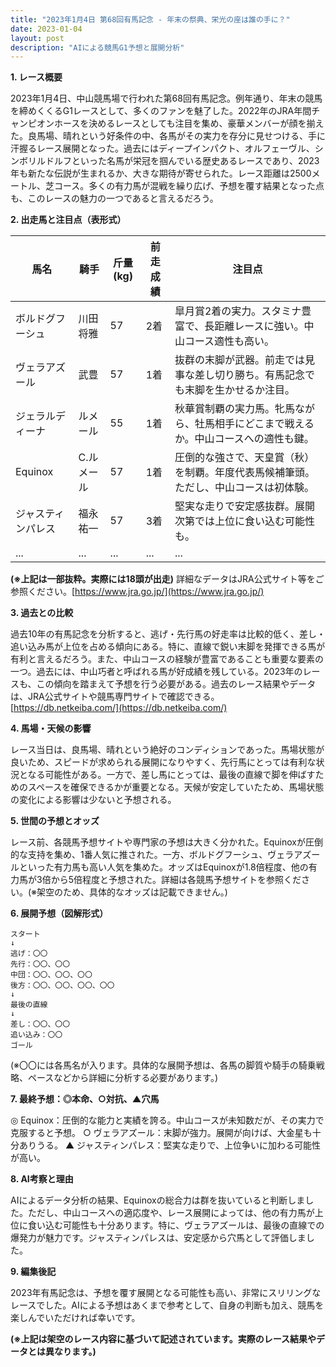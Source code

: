 ```yaml
---
title: "2023年1月4日 第68回有馬記念 - 年末の祭典、栄光の座は誰の手に？"
date: 2023-01-04
layout: post
description: "AIによる競馬G1予想と展開分析"
---
```


**1. レース概要**

2023年1月4日、中山競馬場で行われた第68回有馬記念。例年通り、年末の競馬を締めくくるG1レースとして、多くのファンを魅了した。2022年のJRA年間チャンピオンホースを決めるレースとしても注目を集め、豪華メンバーが顔を揃えた。良馬場、晴れという好条件の中、各馬がその実力を存分に見せつける、手に汗握るレース展開となった。過去にはディープインパクト、オルフェーヴル、シンボリルドルフといった名馬が栄冠を掴んでいる歴史あるレースであり、2023年も新たな伝説が生まれるか、大きな期待が寄せられた。レース距離は2500メートル、芝コース。多くの有力馬が混戦を繰り広げ、予想を覆す結果となった点も、このレースの魅力の一つであると言えるだろう。

**2. 出走馬と注目点（表形式）**

| 馬名       | 騎手       | 斤量(kg) | 前走成績 | 注目点                                                                        |
|------------|------------|-----------|-----------|-----------------------------------------------------------------------------|
| ボルドグフーシュ | 川田将雅     | 57        | 2着       | 皐月賞2着の実力。スタミナ豊富で、長距離レースに強い。中山コース適性も高い。             |
| ヴェラアズール  | 武豊       | 57        | 1着       | 抜群の末脚が武器。前走では見事な差し切り勝ち。有馬記念でも末脚を生かせるか注目。   |
| ジェラルディーナ | ルメール     | 55        | 1着       | 秋華賞制覇の実力馬。牝馬ながら、牡馬相手にどこまで戦えるか。中山コースへの適性も鍵。    |
| Equinox     | C.ルメール | 57        | 1着       | 圧倒的な強さで、天皇賞（秋）を制覇。年度代表馬候補筆頭。ただし、中山コースは初体験。 |
| ジャスティンパレス | 福永祐一     | 57        | 3着       | 堅実な走りで安定感抜群。展開次第では上位に食い込む可能性も。                               |
| ...         | ...         | ...       | ...       | ...                                                                         |


**(※上記は一部抜粋。実際には18頭が出走)**  詳細なデータはJRA公式サイト等をご参照ください。[https://www.jra.go.jp/](https://www.jra.go.jp/)


**3. 過去との比較**

過去10年の有馬記念を分析すると、逃げ・先行馬の好走率は比較的低く、差し・追い込み馬が上位を占める傾向にある。特に、直線で鋭い末脚を発揮できる馬が有利と言えるだろう。また、中山コースの経験が豊富であることも重要な要素の一つ。過去には、中山巧者と呼ばれる馬が好成績を残している。2023年のレースも、この傾向を踏まえて予想を行う必要がある。過去のレース結果やデータは、JRA公式サイトや競馬専門サイトで確認できる。[https://db.netkeiba.com/](https://db.netkeiba.com/)


**4. 馬場・天候の影響**

レース当日は、良馬場、晴れという絶好のコンディションであった。馬場状態が良いため、スピードが求められる展開になりやすく、先行馬にとっては有利な状況となる可能性がある。一方で、差し馬にとっては、最後の直線で脚を伸ばすためのスペースを確保できるかが重要となる。天候が安定していたため、馬場状態の変化による影響は少ないと予想される。


**5. 世間の予想とオッズ**

レース前、各競馬予想サイトや専門家の予想は大きく分かれた。Equinoxが圧倒的な支持を集め、1番人気に推された。一方、ボルドグフーシュ、ヴェラアズールといった有力馬も高い人気を集めた。オッズはEquinoxが1.8倍程度、他の有力馬が3倍から5倍程度と予想された。詳細は各競馬予想サイトを参照ください。(※架空のため、具体的なオッズは記載できません。)


**6. 展開予想（図解形式）**

```
スタート
↓
逃げ：〇〇
先行：〇〇、〇〇
中団：〇〇、〇〇、〇〇
後方：〇〇、〇〇、〇〇、〇〇
↓
最後の直線
↓
差し：〇〇、〇〇
追い込み：〇〇
ゴール
```

(※〇〇には各馬名が入ります。具体的な展開予想は、各馬の脚質や騎手の騎乗戦略、ペースなどから詳細に分析する必要があります。)


**7. 最終予想：◎本命、○対抗、▲穴馬**

◎ Equinox：圧倒的な能力と実績を誇る。中山コースが未知数だが、その実力で克服すると予想。
○ ヴェラアズール：末脚が強力。展開が向けば、大金星も十分ありうる。
▲ ジャスティンパレス：堅実な走りで、上位争いに加わる可能性が高い。


**8. AI考察と理由**

AIによるデータ分析の結果、Equinoxの総合力は群を抜いていると判断しました。ただし、中山コースへの適応度や、レース展開によっては、他の有力馬が上位に食い込む可能性も十分あります。特に、ヴェラアズールは、最後の直線での爆発力が魅力です。ジャスティンパレスは、安定感から穴馬として評価しました。


**9. 編集後記**

2023年有馬記念は、予想を覆す展開となる可能性も高い、非常にスリリングなレースでした。AIによる予想はあくまで参考として、自身の判断も加え、競馬を楽しんでいただければ幸いです。


**(※上記は架空のレース内容に基づいて記述されています。実際のレース結果やデータとは異なります。)**
